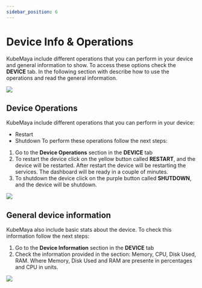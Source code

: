 ```yaml
---
sidebar_position: 6
---
```

# Device Info & Operations
KubeMaya include different operations that you can perform in your device and general information to show. To access these options check the **DEVICE** tab. In the following section with describe how to use the operations and read the general information.  

![](/img/km-device/s1.png)  

## Device Operations
KubeMaya include different operations that you can perform in your device:
- Restart
- Shutdown
To perform these operations follow the next steps:  
1. Go to the **Device Operations** section in the **DEVICE** tab
2. To restart the device click on the yellow button called **RESTART**, and the device will be restarted. After restart the device will be restarting the services. The dashboard will be ready in a couple of minutes.
3. To shutdown the device click on the purple button called **SHUTDOWN**, and the device will be shutdown.  

![](/img/km-device/s2.png)  

## General device information
KubeMaya also include basic stats about the device. To check this information follow the next steps:
1. Go to the **Device Information** section in the **DEVICE** tab
2. Check the information provided in the section: Memory, CPU, Disk Used, RAM. Where Memory, Disk Used and RAM are presente in percentages and CPU in units.  

![](/img/km-device/s3.png)